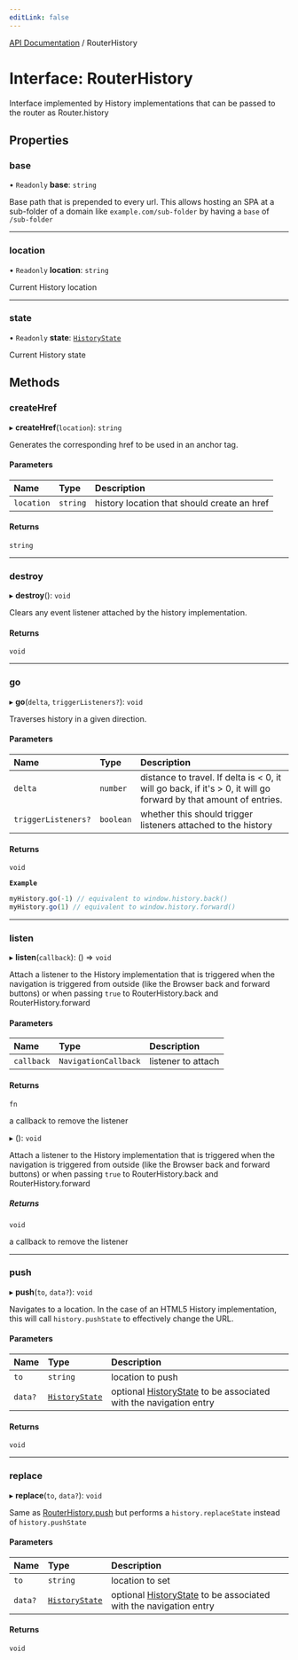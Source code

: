 ```yaml
---
editLink: false
---
```


[API Documentation](../index.md) / RouterHistory

# Interface: RouterHistory

Interface implemented by History implementations that can be passed to the
router as Router.history

## Properties

### base

• `Readonly` **base**: `string`

Base path that is prepended to every url. This allows hosting an SPA at a
sub-folder of a domain like `example.com/sub-folder` by having a `base` of
`/sub-folder`

___

### location

• `Readonly` **location**: `string`

Current History location

___

### state

• `Readonly` **state**: [`HistoryState`](HistoryState.md)

Current History state

## Methods

### createHref

▸ **createHref**(`location`): `string`

Generates the corresponding href to be used in an anchor tag.

#### Parameters

| Name | Type | Description |
| :------ | :------ | :------ |
| `location` | `string` | history location that should create an href |

#### Returns

`string`

___

### destroy

▸ **destroy**(): `void`

Clears any event listener attached by the history implementation.

#### Returns

`void`

___

### go

▸ **go**(`delta`, `triggerListeners?`): `void`

Traverses history in a given direction.

#### Parameters

| Name | Type | Description |
| :------ | :------ | :------ |
| `delta` | `number` | distance to travel. If delta is \< 0, it will go back, if it's \> 0, it will go forward by that amount of entries. |
| `triggerListeners?` | `boolean` | whether this should trigger listeners attached to the history |

#### Returns

`void`

**`Example`**

```js
myHistory.go(-1) // equivalent to window.history.back()
myHistory.go(1) // equivalent to window.history.forward()
```

___

### listen

▸ **listen**(`callback`): () => `void`

Attach a listener to the History implementation that is triggered when the
navigation is triggered from outside (like the Browser back and forward
buttons) or when passing `true` to RouterHistory.back and
RouterHistory.forward

#### Parameters

| Name | Type | Description |
| :------ | :------ | :------ |
| `callback` | `NavigationCallback` | listener to attach |

#### Returns

`fn`

a callback to remove the listener

▸ (): `void`

Attach a listener to the History implementation that is triggered when the
navigation is triggered from outside (like the Browser back and forward
buttons) or when passing `true` to RouterHistory.back and
RouterHistory.forward

##### Returns

`void`

a callback to remove the listener

___

### push

▸ **push**(`to`, `data?`): `void`

Navigates to a location. In the case of an HTML5 History implementation,
this will call `history.pushState` to effectively change the URL.

#### Parameters

| Name | Type | Description |
| :------ | :------ | :------ |
| `to` | `string` | location to push |
| `data?` | [`HistoryState`](HistoryState.md) | optional [HistoryState](HistoryState.md) to be associated with the navigation entry |

#### Returns

`void`

___

### replace

▸ **replace**(`to`, `data?`): `void`

Same as [RouterHistory.push](RouterHistory.md#push) but performs a `history.replaceState`
instead of `history.pushState`

#### Parameters

| Name | Type | Description |
| :------ | :------ | :------ |
| `to` | `string` | location to set |
| `data?` | [`HistoryState`](HistoryState.md) | optional [HistoryState](HistoryState.md) to be associated with the navigation entry |

#### Returns

`void`
